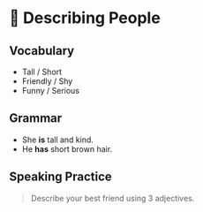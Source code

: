 # 👥 Describing People

## Vocabulary
- Tall / Short
- Friendly / Shy
- Funny / Serious

## Grammar
- She **is** tall and kind.
- He **has** short brown hair.

## Speaking Practice
> Describe your best friend using 3 adjectives.